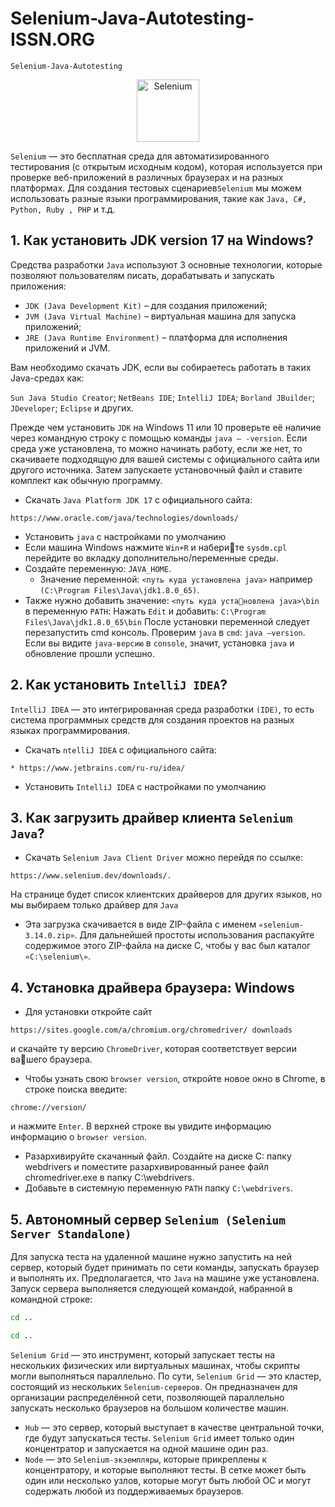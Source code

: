 # Selenium-Java-Autotesting-ISSN.ORG
`Selenium-Java-Autotesting`

<p align="center"><a href="https://selenium.dev"><img src="https://selenium.dev/images/selenium_logo_square_green.png" width="100" alt="Selenium"/></a></p>

`Selenium` — это бесплатная среда для автоматизированного тестирования (с открытым исходным кодом), которая используется при проверке веб-приложений в различных браузерах и на разных платформах. Для создания тестовых сценариев`Selenium` мы можем использовать разные языки программирования, такие как `Java, C#, Python, Ruby , PHP` и т.д. 


## 1. Как установить JDK version 17 на Windows?

Средства разработки `Java` используют 3 основные технологии, которые позволяют пользователям писать, дорабатывать и запускать приложения:

* `JDK (Java Development Kit)` – для создания приложений;
* `JVM (Java Virtual Machine)` – виртуальная машина для запуска приложений;
* `JRE (Java Runtime Environment)` – платформа для исполнения приложений и JVM.

Вам необходимо скачать JDK, если вы собираетесь работать в таких Java-средах как:

`Sun Java Studio Creator`;
`NetBeans IDE`;
`IntelliJ IDEA`;
`Borland JBuilder`;
`JDeveloper`;
`Eclipse` и других.

Прежде чем установить `JDK` на Windows 11 или 10 проверьте её наличие через командную строку с помощью команды `java – -version`. Если среда уже установлена, то можно начинать работу, если же нет, то скачиваете подходящую для вашей системы с официального сайта или другого источника. Затем запускаете установочный файл и ставите комплект как обычную программу. 

* Скачать `Java Platform JDK 17` с официального сайта:
```
https://www.oracle.com/java/technologies/downloads/
```
* Установить `java` с настройками по умолчанию
* Если машина Windows нажмите `Win+R` и наберите `sysdm.cpl` перейдите во вкладку дополнительно/переменные среды.
* Создайте переменную: `JAVA_HOME`.
  * Значение переменной: `<путь куда установлена java>` например `(C:\Program Files\Java\jdk1.8.0_65)`.
* Также нужно добавить значение: `<путь куда установлена java>\bin` в переменную `PATH`: Нажать `Edit` и добавить: `C:\Program Files\Java\jdk1.8.0_65\bin`
После установки переменной следует перезапустить cmd консоль. Проверим `java` в `cmd`: `java –version`. Если вы видите `java-версию` в `console`, значит, установка `java` и обновление прошли успешно.


## 2. Как установить `IntelliJ IDEA`?
`IntelliJ IDEA` — это интегрированная среда разработки `(IDE)`, то есть система программных средств для создания проектов на разных языках программирования.
* Скачать `ntelliJ IDEA` с официального сайта:
```
* https://www.jetbrains.com/ru-ru/idea/
```
* Установить `IntelliJ IDEA` с настройками по умолчанию

## 3. Как загрузить драйвер клиента `Selenium Java`?
* Скачать `Selenium Java Client Driver` можно перейдя по ссылке:
```
https://www.selenium.dev/downloads/.
```
На странице будет список клиентских драйверов для других языков, но мы выбираем только драйвер для `Java`
* Эта загрузка скачивается в виде ZIP-файла с именем `«selenium-3.14.0.zip»`. Для дальнейшей простоты использования распакуйте содержимое этого ZIP-файла на диске C, чтобы у вас был каталог `«C:\selenium\»`.

## 4. Установка драйвера браузера: Windows
* Для установки откройте сайт
```
https://sites.google.com/a/chromium.org/chromedriver/ downloads
```
и скачайте ту версию `ChromeDriver`, которая соответствует версии вашего браузера.
* Чтобы узнать свою `browser version`, откройте новое окно в Chrome, в строке поиска введите:
```
chrome://version/
```
и нажмите `Enter`. В верхней строке вы увидите информацию информацию о `browser version`.
* Разархивируйте скачанный файл. Создайте на диске C: папку webdrivers и поместите разархивированный ранее файл chromedriver.exe в папку C:\webdrivers.
*  Добавьте в системную переменную `PATH` папку `C:\webdrivers`.


## 5. Автономный сервер `Selenium (Selenium Server Standalone)`
Для запуска теста на удаленной машине нужно запустить на ней сервер, который будет принимать по сети команды, запускать браузер и выполнять их. Предполагается, что `Java` на машине уже установлена. Запуск сервера выполняется следующей командой, набранной в командной строке:
```bash
cd ..
```
```bash
cd ..
```
`Selenium Grid` — это инструмент, который запускает тесты на нескольких физических или виртуальных машинах, чтобы скрипты могли выполняться параллельно. По сути, `Selenium Grid` — это кластер, состоящий из нескольких `Selenium-серверов`. Он предназначен для организации распределённой сети, позволяющей параллельно запускать несколько браузеров на большом количестве машин.
* `Hub` — это сервер, который выступает в качестве центральной точки, где будут запускаться тесты. `Selenium Grid` имеет только один концентратор и запускается на одной машине один раз.
* `Node` — это `Selenium-экземпляры`, которые прикреплены к концентратору, и которые выполняют тесты. В сетке может быть один или несколько узлов, которые могут быть любой ОС и могут содержать любой из поддерживаемых браузеров.
